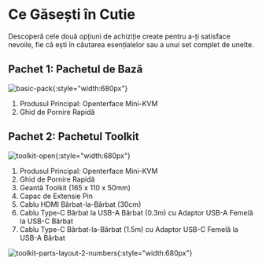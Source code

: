 # Ce Găsești în Cutie

Descoperă cele două opțiuni de achiziție create pentru a-ți satisface nevoile, fie că ești în căutarea esențialelor sau a unui set complet de unelte.

## Pachet 1: Pachetul de Bază

![basic-pack](https://assets.openterface.com/images/product/basic-with-maunal.webp){:style="width:680px"}

1. Produsul Principal: Openterface Mini-KVM
2. Ghid de Pornire Rapidă

## Pachet 2: Pachetul Toolkit

![toolkit-open](https://assets.openterface.com/images/product/toolkit-open.webp){:style="width:680px"}

1. Produsul Principal: Openterface Mini-KVM
2. Ghid de Pornire Rapidă
3. Geantă Toolkit (165 x 110 x 50mm)
4. Capac de Extensie Pin
5. Cablu HDMI Bărbat-la-Bărbat (30cm)
6. Cablu Type-C Bărbat la USB-A Bărbat (0.3m) cu Adaptor USB-A Femelă la USB-C Bărbat
7. Cablu Type-C Bărbat-la-Bărbat (1.5m) cu Adaptor USB-C Femelă la USB-A Bărbat

![toolkit-parts-layout-2-numbers](https://assets.openterface.com/images/product/toolkit-parts-layout-2-numbers.webp){:style="width:680px"}